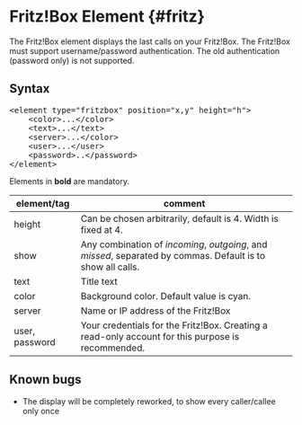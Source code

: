 # Fritz!Box Element {#fritz}

The Fritz!Box element displays the last calls on your Fritz!Box.
The Fritz!Box must support username/password authentication. The old authentication (password only) is not supported.

## Syntax

<pre>
&lt;element type="fritzbox" position="x,y" height="h"&gt;
	&lt;color&gt;...&lt;/color&gt;
	&lt;text&gt;...&lt;/text&gt;
	&lt;server&gt;...&lt;/color&gt;
	&lt;user&gt;...&lt;/user&gt;
	&lt;password&gt;..&lt;/password&gt;
&lt;/element&gt;
</pre>

Elements in **bold** are mandatory.

| element/tag           | comment                                                                                                                       |
|-----------------------|-------------------------------------------------------------------------------------------------------------------------------|
| height                | Can be chosen arbitrarily, default is 4. Width is fixed at 4.                                                                 |
| show                  | Any combination of *incoming*, *outgoing*, and *missed*, separated by commas. Default is to show all calls.                   |
| text                  | Title text                                                                                                                    |
| color                 | Background color. Default value is cyan.                                                                                      |
| server                | Name or IP address of the Fritz!Box                                                                                           |
| user, password        | Your credentials for the Fritz!Box. Creating a read-only account for this purpose is recommended.                             |

## Known bugs
- The display will be completely reworked, to show every caller/callee only once


